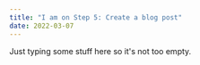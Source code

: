 ```yaml
---
title: "I am on Step 5: Create a blog post"
date: 2022-03-07
---
```


Just typing some stuff here so it's not too empty.
